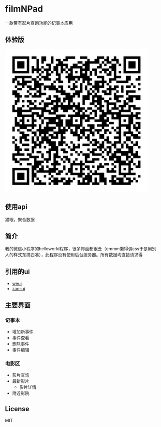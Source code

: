 # filmNPad
一款带有影片查询功能的记事本应用

## 体验版

![try_it_link](image/try.jpg)


## 使用api

猫眼，聚合数据



## 简介
我的微信小程序的helloworld程序，很多界面都很丑（emmm懒得调css于是用别人的样式东拼西凑），此程序没有使用后台服务器。所有数据均直接请求得

## 引用的ui

- [weui](https://github.com/Tencent/weui-wxss)
- [zan-ui](https://github.com/youzan/zanui-weapp)

## 主要界面

### 记事本
+ 增加新事件
+ 事件查看
+ 删除事件
+ 事件编辑

### 电影区
+ 影片查询
+ 最新影片
    + 影片详情
+ 附近影院

## License
MIT



